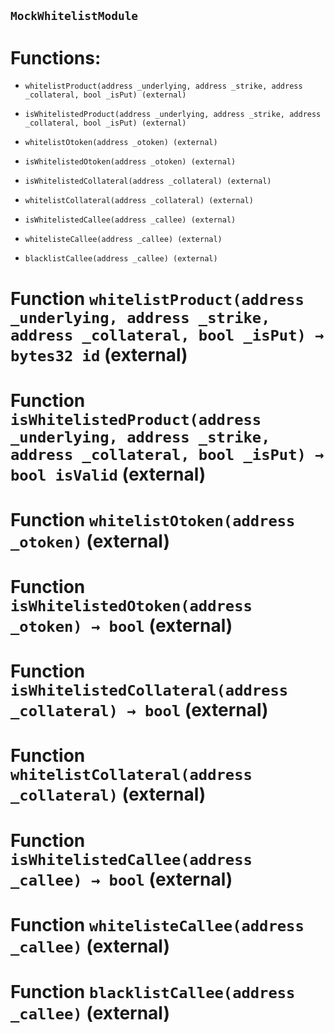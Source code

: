 ## `MockWhitelistModule`

# Functions:

- `whitelistProduct(address _underlying, address _strike, address _collateral, bool _isPut) (external)`

- `isWhitelistedProduct(address _underlying, address _strike, address _collateral, bool _isPut) (external)`

- `whitelistOtoken(address _otoken) (external)`

- `isWhitelistedOtoken(address _otoken) (external)`

- `isWhitelistedCollateral(address _collateral) (external)`

- `whitelistCollateral(address _collateral) (external)`

- `isWhitelistedCallee(address _callee) (external)`

- `whitelisteCallee(address _callee) (external)`

- `blacklistCallee(address _callee) (external)`

# Function `whitelistProduct(address _underlying, address _strike, address _collateral, bool _isPut) → bytes32 id` (external)

# Function `isWhitelistedProduct(address _underlying, address _strike, address _collateral, bool _isPut) → bool isValid` (external)

# Function `whitelistOtoken(address _otoken)` (external)

# Function `isWhitelistedOtoken(address _otoken) → bool` (external)

# Function `isWhitelistedCollateral(address _collateral) → bool` (external)

# Function `whitelistCollateral(address _collateral)` (external)

# Function `isWhitelistedCallee(address _callee) → bool` (external)

# Function `whitelisteCallee(address _callee)` (external)

# Function `blacklistCallee(address _callee)` (external)
